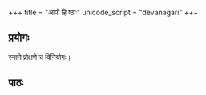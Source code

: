 +++
title = "आपो हि ष्ठाः"
unicode_script = "devanagari"
+++

## प्रयोगः
स्नाने प्रोक्षणे च विनियोगः।

## पाठः
